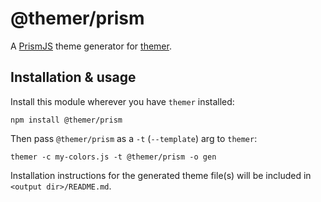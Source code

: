 # @themer/prism

A [PrismJS](https://prismjs.com/) theme generator for [themer](https://github.com/mjswensen/themer).

## Installation & usage

Install this module wherever you have `themer` installed:

    npm install @themer/prism

Then pass `@themer/prism` as a `-t` (`--template`) arg to `themer`:

    themer -c my-colors.js -t @themer/prism -o gen

Installation instructions for the generated theme file(s) will be included in `<output dir>/README.md`.
